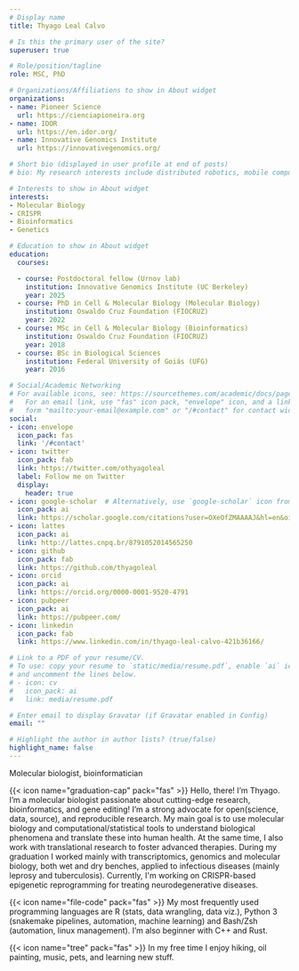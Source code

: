 ```yaml
---
# Display name
title: Thyago Leal Calvo

# Is this the primary user of the site?
superuser: true

# Role/position/tagline
role: MSC, PhD

# Organizations/Affiliations to show in About widget
organizations:
- name: Pioneer Science
  url: https://cienciapioneira.org
- name: IDOR
  url: https://en.idor.org/
- name: Innovative Genomics Institute
  url: https://innovativegenomics.org/

# Short bio (displayed in user profile at end of posts)
# bio: My research interests include distributed robotics, mobile computing and programmable matter.

# Interests to show in About widget
interests:
- Molecular Biology
- CRISPR
- Bioinformatics
- Genetics

# Education to show in About widget
education:
  courses:

  - course: Postdoctoral fellow (Urnov lab)
    institution: Innovative Genomics Institute (UC Berkeley)
    year: 2025
  - course: PhD in Cell & Molecular Biology (Molecular Biology)
    institution: Oswaldo Cruz Foundation (FIOCRUZ)
    year: 2022
  - course: MSc in Cell & Molecular Biology (Bioinformatics)
    institution: Oswaldo Cruz Foundation (FIOCRUZ)
    year: 2018
  - course: BSc in Biological Sciences
    institution: Federal University of Goiás (UFG)
    year: 2016

# Social/Academic Networking
# For available icons, see: https://sourcethemes.com/academic/docs/page-builder/#icons
#   For an email link, use "fas" icon pack, "envelope" icon, and a link in the
#   form "mailto:your-email@example.com" or "/#contact" for contact widget.
social:
- icon: envelope
  icon_pack: fas
  link: '/#contact'
- icon: twitter
  icon_pack: fab
  link: https://twitter.com/othyagoleal
  label: Follow me on Twitter
  display:
    header: true
- icon: google-scholar  # Alternatively, use `google-scholar` icon from `ai` icon pack
  icon_pack: ai
  link: https://scholar.google.com/citations?user=OXeOfZMAAAAJ&hl=en&oi=ao
- icon: lattes
  icon_pack: ai
  link: http://lattes.cnpq.br/8791052014565250
- icon: github
  icon_pack: fab
  link: https://github.com/thyagoleal
- icon: orcid
  icon_pack: ai
  link: https://orcid.org/0000-0001-9520-4791
- icon: pubpeer
  icon_pack: ai
  link: https://pubpeer.com/ 
- icon: linkedin
  icon_pack: fab
  link: https://www.linkedin.com/in/thyago-leal-calvo-421b36166/  

# Link to a PDF of your resume/CV.
# To use: copy your resume to `static/media/resume.pdf`, enable `ai` icons in `params.toml`, 
# and uncomment the lines below.
# - icon: cv
#   icon_pack: ai
#   link: media/resume.pdf

# Enter email to display Gravatar (if Gravatar enabled in Config)
email: ""

# Highlight the author in author lists? (true/false)
highlight_name: false
---
```

Molecular biologist, bioinformatician

{{< icon name="graduation-cap" pack="fas" >}} Hello, there! I’m Thyago. I’m a molecular biologist passionate about cutting-edge research, bioinformatics, and gene editing! I’m a strong advocate for open(science, data, source), and reproducible research. My main goal is to use molecular biology and computational/statistical tools to understand biological phenomena and translate these into human health. At the same time, I also work with translational research to foster advanced therapies. During my graduation I worked mainly with transcriptomics, genomics and molecular biology, both wet and dry benches, applied to infectious diseases (mainly leprosy and tuberculosis). Currently, I'm working on CRISPR-based epigenetic reprogramming for treating neurodegenerative diseases.

{{< icon name="file-code" pack="fas" >}} My most frequently used programming languages are R (stats, data wrangling, data viz.), Python 3 (snakemake pipelines, automation, machine learning) and Bash/Zsh (automation, linux management). I’m also beginner with C++ and Rust.

{{< icon name="tree" pack="fas" >}} In my free time I enjoy hiking, oil painting, music, pets, and learning new stuff.

<!-- {{< icon name="download" pack="fas" >}} Download my {{< staticref "media/demo_resume.pdf" "newtab" >}}resumé{{< /staticref >}}. -->

